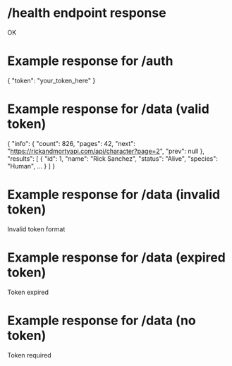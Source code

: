 # /health endpoint response
OK

# Example response for /auth
{
  "token": "your_token_here"
}

# Example response for /data (valid token)
{
  "info": {
    "count": 826,
    "pages": 42,
    "next": "https://rickandmortyapi.com/api/character?page=2",
    "prev": null
  },
  "results": [
    {
      "id": 1,
      "name": "Rick Sanchez",
      "status": "Alive",
      "species": "Human",
      ...
    }
  ]
}

# Example response for /data (invalid token)
Invalid token format

# Example response for /data (expired token)
Token expired

# Example response for /data (no token)
Token required